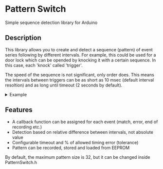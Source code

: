 # Pattern Switch
Simple sequence detection library for Arduino<br/>

## Description
This library allows you to create and detect a sequence (pattern) of event series following by different intervals.
For example, this could be used for a door lock which can be opended by knocking it with a certain sequence. 
In this case, each 'knock' called 'trigger'. <br/>

The speed of the sequence is not significant, only order does. This means the intervals between triggers can be as short as 10 msec (default interval resoltion) and as long until timeout (2 seconds by default).
<details>
<summary>Example</summary>
You create a following pattern with error tolerance of 10 % (in milliseconds): <br/>
<code>[ <b>500</b> <span style="color:grey">&plusmn;50</span>, <b>250</b> <span style="color:grey">&plusmn;25</span>, <b>100</b> <span style="color:grey">&plusmn;10</span>, <b>250</b> <span style="color:grey">&plusmn;25</span>) ] <br /></code>
and this will also match the following one:  <br/>
<code>[ <b>250</b> <span style="color:grey">&plusmn;25</span>, <b>125</b> <span style="color:grey">&plusmn;12</span>, <b>50</b> <span style="color:grey">&plusmn;5</span>, <b>125</b> <span style="color:grey">&plusmn;12</span> ] </code> (for 2x speed), as well as: <br/>
<code>[ <b>1000</b> <span style="color:grey">&plusmn;10</span>, <b>500</b> <span style="color:grey">&plusmn;50</span>, <b>200</b> <span style="color:grey">&plusmn;20</span>, <b>500</b> <span style="color:grey">&plusmn;50</span> ] </code>(for 0.5x speed) <br/>
</details>

## Features
- A callback function can be assigned for each event (match, error, end of recording etc.)
- Detection based on relative difference between intervals, not absolute value
- Configurable timeout and % of allowed timing error (tolerance)
- Pattern can be recorded, stored and loaded from EEPROM

By default, the maximum pattern size is 32, but it can be changed inside PatternSwitch.h
